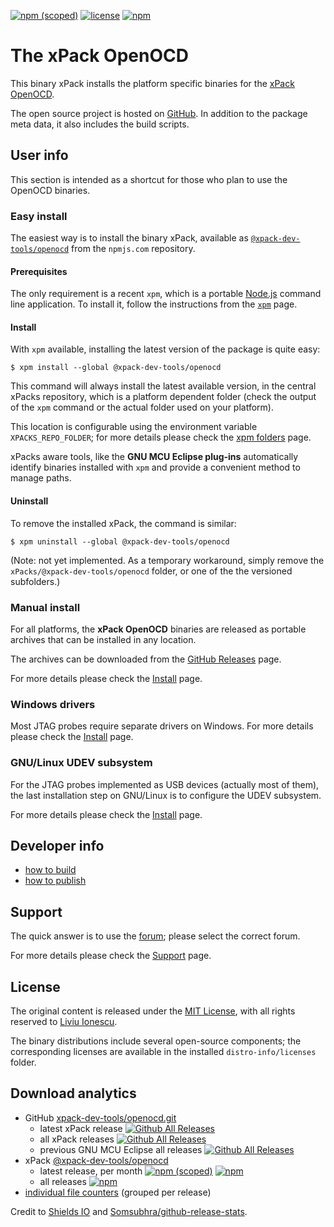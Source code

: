 
[![npm (scoped)](https://img.shields.io/npm/v/@xpack-dev-tools/openocd.svg)](https://www.npmjs.com/package/@xpack-dev-tools/openocd) 
[![license](https://img.shields.io/github/license/xpack-dev-tools/openocd-xpack.svg)](https://github.com/xpack-dev-tools/openocd-xpack/blob/xpack/LICENSE)
[![npm](https://img.shields.io/npm/dt/@xpack-dev-tools/openocd.svg)](https://www.npmjs.com/package/@xpack-dev-tools/openocd/)

# The xPack OpenOCD

This binary xPack installs the platform specific binaries for the
[xPack OpenOCD](https://xpack.github.io/dev-tools/openocd/). 

The open source project is hosted on 
[GitHub](https://github.com/xpack-dev-tools/openocd-xpack). 
In addition to the package meta data, it also includes
the build scripts.

## User info

This section is intended as a shortcut for those who plan 
to use the OpenOCD binaries.

### Easy install

The easiest way is to install the binary xPack, available as 
[`@xpack-dev-tools/openocd`](https://www.npmjs.com/package/@xpack-dev-tools/openocd)
from the `npmjs.com` repository.

#### Prerequisites

The only requirement is a recent 
`xpm`, which is a portable 
[Node.js](https://nodejs.org) command line application. To install it,
follow the instructions from the 
[`xpm`](https://xpack.github.io/core/xpm/install/) page.

#### Install

With `xpm` available, installing 
the latest version of the package is quite easy:

```console
$ xpm install --global @xpack-dev-tools/openocd
```

This command will always install the latest available version, 
in the central xPacks repository, which is a platform dependent folder 
(check the output of the `xpm` command or the actual folder used on 
your platform).

This location is configurable using the environment variable 
`XPACKS_REPO_FOLDER`; for more details please check the 
[xpm folders](https://xpack.github.io/core/xpm/folders/) page.

xPacks aware tools, like the **GNU MCU Eclipse plug-ins** automatically 
identify binaries installed with
`xpm` and provide a convenient method to manage paths.

#### Uninstall

To remove the installed xPack, the command is similar:

```console
$ xpm uninstall --global @xpack-dev-tools/openocd
```

(Note: not yet implemented. As a temporary workaround, simply remove the 
`xPacks/@xpack-dev-tools/openocd` folder, or one of the the versioned 
subfolders.)

### Manual install

For all platforms, the **xPack OpenOCD** binaries are released as portable 
archives that can be installed in any location.

The archives can be downloaded from the
[GitHub Releases](https://github.com/xpack-dev-tools/openocd-xpack/releases/) page.

For more details please check the [Install](https://xpack.github.io/dev-tools/openocd/install/) page. 

### Windows drivers

Most JTAG probes require separate drivers on Windows. 
For more details please check the [Install](https://xpack.github.io/dev-tools/openocd/install/) page.

### GNU/Linux UDEV subsystem

For the JTAG probes implemented as USB devices (actually most of them), the last installation step on GNU/Linux is to configure the UDEV subsystem. 

For more details please check the [Install](https://xpack.github.io/dev-tools/openocd/install/) page.

## Developer info

- [how to build](https://github.com/xpack-dev-tools/openocd-xpack/blob/xpack/README-BUILD.md) 
- [how to publish](https://github.com/xpack-dev-tools/openocd-xpack/blob/xpack/README-PUBISH.md)

## Support

The quick answer is to use the [forum](https://www.tapatalk.com/groups/xpack/);
please select the correct forum.

For more details please check the [Support](https://xpack.github.io/dev-tools/openocd/support/) page.

## License

The original content is released under the 
[MIT License](https://opensource.org/licenses/MIT), with all rights 
reserved to [Liviu Ionescu](https://github.com/ilg-ul).

The binary distributions include several open-source components; the
corresponding licenses are available in the installed
`distro-info/licenses` folder.

## Download analytics

* GitHub [xpack-dev-tools/openocd.git](https://github.com/xpack-dev-tools/openocd/)
  * latest xPack release
[![Github All Releases](https://img.shields.io/github/downloads/xpack-dev-tools/openocd/latest/total.svg)](https://github.com/xpack-dev-tools/openocd/releases/)
  * all xPack releases [![Github All Releases](https://img.shields.io/github/downloads/xpack-dev-tools/openocd/total.svg)](https://github.com/xpack-dev-tools/openocd/releases/)
  * previous GNU MCU Eclipse all releases [![Github All Releases](https://img.shields.io/github/downloads/xpack-dev-tools/openocd/total.svg)](https://github.com/xpack-dev-tools/openocd/releases/)
* xPack [@xpack-dev-tools/openocd](https://github.com/xpack-dev-tools/openocd-xpack/)
  * latest release, per month 
[![npm (scoped)](https://img.shields.io/npm/v/@xpack-dev-tools/openocd.svg)](https://www.npmjs.com/package/@xpack-dev-tools/openocd/)
[![npm](https://img.shields.io/npm/dm/@xpack-dev-tools/openocd.svg)](https://www.npmjs.com/package/@xpack-dev-tools/openocd/)
  * all releases [![npm](https://img.shields.io/npm/dt/@xpack-dev-tools/openocd.svg)](https://www.npmjs.com/package/@xpack-dev-tools/openocd/)
* [individual file counters](https://www.somsubhra.com/github-release-stats/?username=xpack-dev-tools&repository=openocd) (grouped per release)
  
Credit to [Shields IO](https://shields.io) and [Somsubhra/github-release-stats](https://github.com/Somsubhra/github-release-stats).


